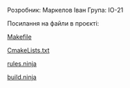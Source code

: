Розробник: Маркелов Іван
Група: ІО-21

Посилання на файли в проєкті:


[Makefile]()

[CmakeLists.txt]()

[rules.ninja]()

[build.ninja]()
